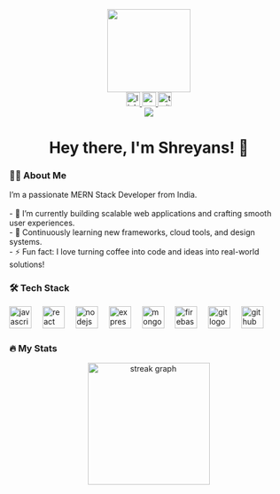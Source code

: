 <div align="center">
  <img height="150" src="https://media1.giphy.com/media/v1.Y2lkPTc5MGI3NjExenZ0ODh4dHUxNDN6cW5ncGtqMXppaXVoaHYwNWRjYjFzMzVwZmRmZSZlcD12MV9pbnRlcm5hbF9naWZfYnlfaWQmY3Q9Zw/78XCFBGOlS6keY1Bil/giphy.gif" />
</div>

<div align="center">
  <a href="https://www.linkedin.com/in/shreyansh-chaurasia-739a8b360/" target="_blank">
    <img src="https://img.shields.io/static/v1?message=LinkedIn&logo=linkedin&label=&color=0077B5&logoColor=white&labelColor=&style=for-the-badge" height="25" alt="linkedin logo" />
  </a>
  <a href="https://ghibli-new.onrender.com/" target="_blank">
    <img src="https://img.shields.io/static/v1?message=Portfolio&logo=react&label=&color=61DAFB&logoColor=white&labelColor=&style=for-the-badge" height="25" alt="portfolio logo" />
  </a>
  <a href="https://x.com/ShreyanshC17989" target="_blank">
    <img src="https://img.shields.io/static/v1?message=Twitter&logo=twitter&label=&color=1DA1F2&logoColor=white&labelColor=&style=for-the-badge" height="25" alt="twitter logo" />
  </a>
</div>

<div align="center">
  <img src="https://visitor-badge.laobi.icu/badge?page_id=ShreyansHChaurasia.ShreyansHChaurasia&" />
</div>

<h1 align="center">Hey there, I'm Shreyans! 👋</h1>
<h3 align="left">👨‍💻 About Me</h3>
<p align="left">
  I’m a passionate MERN Stack Developer from India. <br><br>
  - 🔭 I’m currently building scalable web applications and crafting smooth user experiences.<br>
  - 🌱 Continuously learning new frameworks, cloud tools, and design systems.<br>
  - ⚡ Fun fact: I love turning coffee into code and ideas into real-world solutions!
</p>

<h3 align="left">🛠 Tech Stack</h3>
<div align="left">
  <img src="https://cdn.jsdelivr.net/gh/devicons/devicon/icons/javascript/javascript-original.svg" height="40" alt="javascript logo" /> <img width="12" />
  <img src="https://cdn.jsdelivr.net/gh/devicons/devicon/icons/react/react-original.svg" height="40" alt="react logo" /> <img width="12" />
  <img src="https://cdn.jsdelivr.net/gh/devicons/devicon/icons/nodejs/nodejs-original.svg" height="40" alt="nodejs logo" /> <img width="12" />
  <img src="https://cdn.jsdelivr.net/gh/devicons/devicon/icons/express/express-original.svg" height="40" alt="express logo" /> <img width="12" />
  <img src="https://cdn.jsdelivr.net/gh/devicons/devicon/icons/mongodb/mongodb-original.svg" height="40" alt="mongodb logo" /> <img width="12" />
  <img src="https://cdn.jsdelivr.net/gh/devicons/devicon/icons/firebase/firebase-plain-wordmark.svg" height="40" alt="firebase logo" /> <img width="12" />
  <img src="https://cdn.jsdelivr.net/gh/devicons/devicon/icons/git/git-original.svg" height="40" alt="git logo" /> <img width="12" />
  <img src="https://cdn.jsdelivr.net/gh/devicons/devicon/icons/github/github-original.svg" height="40" alt="github logo" />
</div>

<h3 align="left">🔥 My Stats</h3>
<div align="center">
  <img src="https://streak-stats.demolab.com?user=ShreyansHChaurasia&locale=en&mode=daily&theme=dark&hide_border=false&border_radius=5&order=3" height="220" alt="streak graph" />
</div>
